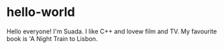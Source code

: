 # hello-world
Hello everyone!
I'm Suada. I like C++ and lovew film and TV. My favourite book is 'A Night Train to Lisbon. 
